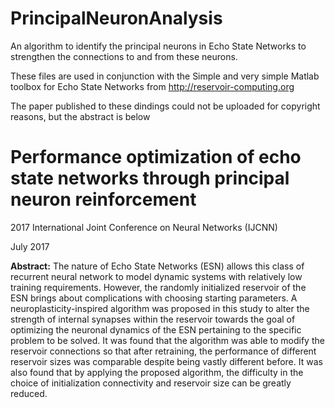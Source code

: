 # PrincipalNeuronAnalysis

An algorithm to identify the principal neurons in Echo State Networks to strengthen the connections to and from these neurons.

These files are used in conjunction with the Simple and very simple Matlab toolbox for Echo State Networks from http://reservoir-computing.org

The paper published to these dindings could not be uploaded for copyright reasons, but the abstract is below

# Performance optimization of echo state networks through principal neuron reinforcement

2017 International Joint Conference on Neural Networks (IJCNN)

July 2017

**Abstract:**
The nature of Echo State Networks (ESN) allows this class of recurrent neural network to model dynamic systems with relatively low training requirements. However, the randomly initialized reservoir of the ESN brings about complications with choosing starting parameters. A neuroplasticity-inspired algorithm was proposed in this study to alter the strength of internal synapses within the reservoir towards the goal of optimizing the neuronal dynamics of the ESN pertaining to the specific problem to be solved. It was found that the algorithm was able to modify the reservoir connections so that after retraining, the performance of different reservoir sizes was comparable despite being vastly different before. It was also found that by applying the proposed algorithm, the difficulty in the choice of initialization connectivity and reservoir size can be greatly reduced.
